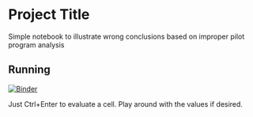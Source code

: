 # Project Title

Simple notebook to illustrate wrong conclusions based on improper pilot program analysis

## Running

[![Binder](https://mybinder.org/badge_logo.svg)](https://mybinder.org/v2/gh/j-schneider/Program_Evaluation/master)

Just Ctrl+Enter to evaluate a cell.
Play around with the values if desired.
